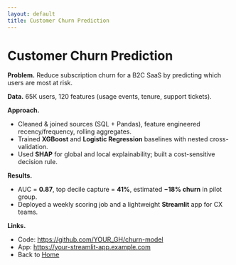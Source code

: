 ```yaml
---
layout: default
title: Customer Churn Prediction
---
```


# Customer Churn Prediction

**Problem.** Reduce subscription churn for a B2C SaaS by predicting which users are most at risk.

**Data.** 65K users, 120 features (usage events, tenure, support tickets).

**Approach.**
- Cleaned & joined sources (SQL + Pandas), feature engineered recency/frequency, rolling aggregates.
- Trained **XGBoost** and **Logistic Regression** baselines with nested cross-validation.
- Used **SHAP** for global and local explainability; built a cost-sensitive decision rule.

**Results.**
- AUC = **0.87**, top decile capture = **41%**, estimated **−18% churn** in pilot group.
- Deployed a weekly scoring job and a lightweight **Streamlit** app for CX teams.

**Links.**
- Code: <https://github.com/YOUR_GH/churn-model>
- App: <https://your-streamlit-app.example.com>
- Back to [Home](/)